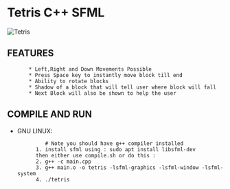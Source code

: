 # Tetris C++ SFML
![Tetris](https://github.com/user-attachments/assets/095efa2d-e418-4d7c-9342-4f39d35e5518)
## FEATURES

           * Left,Right and Down Movements Possible
           * Press Space key to instantly move block till end
           * Ability to rotate blocks
           * Shadow of a block that will tell user where block will fall 
           * Next Block will also be shown to help the user

## COMPILE AND RUN

* GNU LINUX: 

               # Note you should have g++ compiler installed
            1. install sfml using : sudo apt install libsfml-dev
            then either use compile.sh or do this : 
            2. g++ -c main.cpp
            3. g++ main.o -o tetris -lsfml-graphics -lsfml-window -lsfml-system
            4. ./tetris

